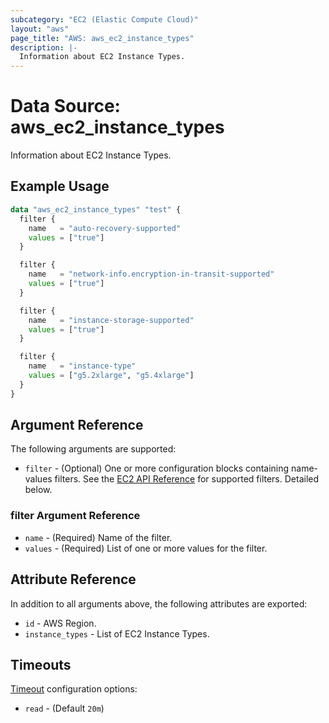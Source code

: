 ```yaml
---
subcategory: "EC2 (Elastic Compute Cloud)"
layout: "aws"
page_title: "AWS: aws_ec2_instance_types"
description: |-
  Information about EC2 Instance Types.
---
```


# Data Source: aws_ec2_instance_types

Information about EC2 Instance Types.

## Example Usage

```terraform
data "aws_ec2_instance_types" "test" {
  filter {
    name   = "auto-recovery-supported"
    values = ["true"]
  }

  filter {
    name   = "network-info.encryption-in-transit-supported"
    values = ["true"]
  }

  filter {
    name   = "instance-storage-supported"
    values = ["true"]
  }

  filter {
    name   = "instance-type"
    values = ["g5.2xlarge", "g5.4xlarge"]
  }
}
```

## Argument Reference

The following arguments are supported:

* `filter` - (Optional) One or more configuration blocks containing name-values filters. See the [EC2 API Reference](https://docs.aws.amazon.com/AWSEC2/latest/APIReference/API_DescribeInstanceTypes.html) for supported filters. Detailed below.

### filter Argument Reference

* `name` - (Required) Name of the filter.
* `values` - (Required) List of one or more values for the filter.

## Attribute Reference

In addition to all arguments above, the following attributes are exported:

* `id` - AWS Region.
* `instance_types` - List of EC2 Instance Types.

## Timeouts

[Timeout](https://www.terraform.io/docs/configuration/blocks/resources/syntax.html#operation-timeouts) configuration options:

- `read` - (Default `20m`)

